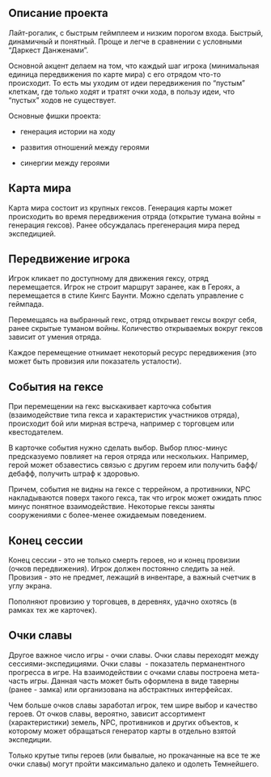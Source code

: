 ## Описание проекта

Лайт-рогалик, с быстрым геймплеем и низким порогом входа. Быстрый, динамичный и понятный. Проще и легче в сравнении с условными “Даркест Данженами”. 

  

Основной акцент делаем на том, что каждый шаг игрока (минимальная единица передвижения по карте мира) с его отрядом что-то происходит. То есть мы уходим от идеи передвижения по “пустым” клеткам, где только ходят и тратят очки хода, в пользу идеи, что “пустых” ходов не существует. 

  

Основные фишки проекта: 

  

-   генерация истории на ходу
    
-   развития отношений между героями 
    
-   синергии между героями 
    

  

## Карта мира

Карта мира состоит из крупных гексов. Генерация карты может происходить во время передвижения отряда (открытие тумана войны = генерация гексов). Ранее обсуждалась прегенерация мира перед экспедицией.

  

## Передвижение игрока

Игрок кликает по доступному для движения гексу, отряд перемещается. Игрок не строит маршрут заранее, как в Героях, а перемещается в стиле Кингс Баунти. Можно сделать управление с геймпада.

  

Перемещаясь на выбранный гекс, отряд открывает гексы вокруг себя, ранее скрытые туманом войны. Количество открываемых вокруг гексов зависит от умения отряда.

  

Каждое перемещение отнимает некоторый ресурс передвижения (это может быть провизия или показатель усталости).

  

## События на гексе

При перемещении на гекс выскакивает карточка события (взаимодействие типа гекса и характеристик участников отряда), происходит бой или мирная встреча, например с торговцем или квестодателем.

  

В карточке события нужно сделать выбор. Выбор плюс-минус предсказуемо повлияет на героя отряда или нескольких. Например, герой может обзавестись связью с другим героем или получить бафф/дебафф, получить штраф к здоровью.

  

Причем, события не видны на гексе c террейном, а противники, NPC накладываются поверх такого гекса, так что игрок может ожидать плюс минус понятное взаимодействие. Некоторые гексы заняты сооружениями с более-менее ожидаемым поведением.

  

## Конец сессии

Конец сессии - это не только смерть героев, но и конец провизии (очков передвижения). Игрок должен постоянно следить за ней. Провизия - это не предмет, лежащий в инвентаре, а важный счетчик в углу экрана. 

  

Пополняют провизию у торговцев, в деревнях, удачно охотясь (в рамках тех же карточек).

  

## Очки славы

Другое важное число игры - очки славы. Очки славы переходят между сессиями-экспедициями. Очки славы  - показатель перманентного прогресса в игре. На взаимодействии с очками славы построена мета-часть игры. Данная часть может быть оформлена в виде таверны (ранее - замка) или организована на абстрактных интерфейсах.

  

Чем больше очков славы заработал игрок, тем шире выбор и качество героев. От очков славы, вероятно, зависит ассортимент (характеристики) земель, NPC, противников и других объектов, к которому может обращаться генератор карты в отдельно взятой экспедиции.

  

Только крутые типы героев (или бывалые, но прокачанные на все те же очки славы) могут пройти максимально далеко и одолеть Темнейшего.
